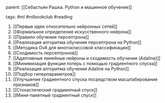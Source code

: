 parent: [[Себастьян Рашка. Python и машинное обучение]]

tags: #ml #mlbookclub #reading 

1. [[Первые идеи относительно нейронных сетей]]
2. [[Формальное определение искусственного нейрона]]
3. [[Правило обучения персептрона]]
4. [[Реализация алгоритма обучения персептрона на Python]]
5. [[Методика OvA для многоклассовой классификации]]
6. [[Сходимость персептронов]]
7. [[Адаптивные линейные нейроны и сходимость обучения (Adaline)]]
8. [[Минимизация функции потерь с помощью градиентного спуска]]
9. [[Реализация алгоритма обучения Adaline на Python]]
10. [[Подбор гиперпараметров]]
11. [[Улучшение градиентного спуска посредством масштабирования признаков]]
12. [[Стохастический градиентный спуск]]
13. [[Мини-пакетный градиентный спуск]]